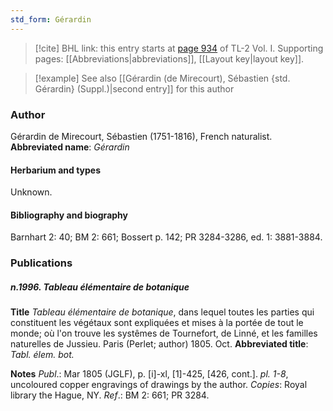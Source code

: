 ```yaml
---
std_form: Gérardin
---
```


> [!cite] BHL link: this entry starts at [page 934](https://www.biodiversitylibrary.org/page/33121065) of TL-2 Vol. I.
> Supporting pages: [[Abbreviations|abbreviations]], [[Layout key|layout key]].

> [!example] See also [[Gérardin (de Mirecourt), Sébastien {std. Gérardin} (Suppl.)|second entry]] for this author

### Author

Gérardin de Mirecourt, Sébastien (1751-1816), French naturalist. 
**Abbreviated name**: *Gérardin*

#### Herbarium and types

Unknown.

#### Bibliography and biography

Barnhart 2: 40; BM 2: 661; Bossert p. 142; PR 3284-3286, ed. 1: 3881-3884.

### Publications

##### n.1996. Tableau élémentaire de botanique

**Title**
*Tableau élémentaire de botanique*, dans lequel toutes les parties qui constituent les végétaux sont expliquées et mises à la portée de tout le monde; où l'on trouve les systêmes de Tournefort, de Linné, et les familles naturelles de Jussieu. Paris (Perlet; author) 1805. Oct.
**Abbreviated title**: *Tabl. élem. bot.*

**Notes**
*Publ*.: Mar 1805 (JGLF), p. \[i\]-xl, \[1\]-425, \[426, cont.\]. *pl. 1-8*, uncoloured copper engravings of drawings by the author. *Copies*: Royal library the Hague, NY.
*Ref*.: BM 2: 661; PR 3284.

